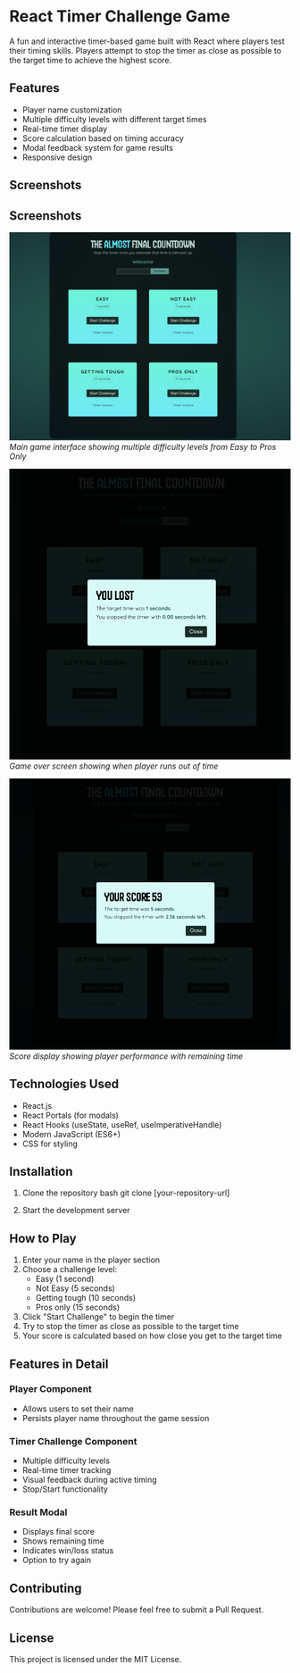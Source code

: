 # React Timer Challenge Game

A fun and interactive timer-based game built with React where players test their timing skills. Players attempt to stop the timer as close as possible to the target time to achieve the highest score.

## Features

- Player name customization
- Multiple difficulty levels with different target times
- Real-time timer display
- Score calculation based on timing accuracy
- Modal feedback system for game results
- Responsive design

## Screenshots

## Screenshots

![Main Game Screen](src/assets/pic1.png)
*Main game interface showing multiple difficulty levels from Easy to Pros Only*

![Lost Game Screen](src/assets/pic2.png)
*Game over screen showing when player runs out of time*

![Score Screen](src/assets/pic3.png)
*Score display showing player performance with remaining time*

## Technologies Used

- React.js
- React Portals (for modals)
- React Hooks (useState, useRef, useImperativeHandle)
- Modern JavaScript (ES6+)
- CSS for styling

## Installation

1. Clone the repository
bash
git clone [your-repository-url]

3. Start the development server
## How to Play

1. Enter your name in the player section
2. Choose a challenge level:
   - Easy (1 second)
   - Not Easy (5 seconds)
   - Getting tough (10 seconds)
   - Pros only (15 seconds)
3. Click "Start Challenge" to begin the timer
4. Try to stop the timer as close as possible to the target time
5. Your score is calculated based on how close you get to the target time
## Features in Detail

### Player Component
- Allows users to set their name
- Persists player name throughout the game session

### Timer Challenge Component
- Multiple difficulty levels
- Real-time timer tracking
- Visual feedback during active timing
- Stop/Start functionality

### Result Modal
- Displays final score
- Shows remaining time
- Indicates win/loss status
- Option to try again

## Contributing

Contributions are welcome! Please feel free to submit a Pull Request.

## License

This project is licensed under the MIT License.
